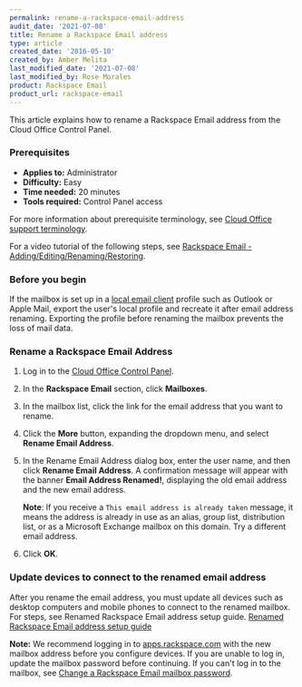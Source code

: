 ```yaml
---
permalink: rename-a-rackspace-email-address
audit_date: '2021-07-08'
title: Rename a Rackspace Email address
type: article
created_date: '2016-05-10'
created_by: Amber Melita
last_modified_date: '2021-07-08'
last_modified_by: Rose Morales
product: Rackspace Email
product_url: rackspace-email
---
```


This article explains how to rename a Rackspace Email address from the Cloud
Office Control Panel.

### Prerequisites

- **Applies to:** Administrator
- **Difficulty:** Easy
- **Time needed:** 20 minutes
- **Tools required:** Control Panel access

For more information about prerequisite terminology, see
[Cloud Office support terminology](/support/how-to/cloud-office-support-terminology).

For a video tutorial of the following steps, see
[Rackspace Email - Adding/Editing/Renaming/Restoring](https://emailhelp.rackspace.com/l/add-edit-rename-rse-mailbox).

### Before you begin

If the mailbox is set up in a [local email client](/support/how-to/cloud-office-support-terminology)
profile such as Outlook or Apple Mail, export the user's local profile and recreate it after
email address renaming. Exporting the
profile before renaming the mailbox prevents the loss of mail data.

### Rename a Rackspace Email Address

1. Log in to the [Cloud Office Control Panel](https://cp.rackspace.com/).

2. In the **Rackspace Email** section, click **Mailboxes**.

3. In the mailbox list, click the link for the email address that you want to
   rename.

4. Click the **More** button, expanding the dropdown menu, and select **Rename
   Email Address**.

5. In the Rename Email Address dialog box, enter the user name, and then click
   **Rename Email Address**. A confirmation message will appear with the banner
   **Email Address Renamed!**, displaying the old email address and the new
   email address.

    **Note**: If you receive a `This email address is already taken` message, it
    means the address is already in use as an alias, group list, distribution
    list, or as a Microsoft Exchange mailbox on this domain. Try a different
    email address.

6. Click **OK**.

### Update devices to connect to the renamed email address

After you rename the email address, you must update all devices such as desktop
computers and mobile phones to connect to the renamed mailbox. For steps, see
Renamed Rackspace Email address setup guide.
[Renamed Rackspace Email address setup guide](/support/how-to/renaming-a-rackspace-email-address-overview)

**Note:** We recommend logging in to [apps.rackspace.com](https://apps.rackspace.com/index.php) with the new mailbox address before you configure devices. If you are unable to log in, update the mailbox password before continuing. If you can't log in to the mailbox, see [Change a Rackspace Email mailbox password](/support/how-to/change-rackspace-email-mailbox-password/#change-a-password-through-cloud-office-control-panel).
